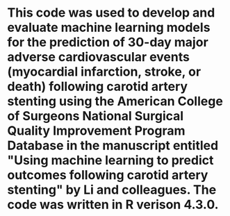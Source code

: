# This code was used to develop and evaluate machine learning models for the prediction of 30-day major adverse cardiovascular events (myocardial infarction, stroke, or death) following carotid artery stenting using the American College of Surgeons National Surgical Quality Improvement Program Database in the manuscript entitled "Using machine learning to predict outcomes following carotid artery stenting" by Li and colleagues. The code was written in R verison 4.3.0.
